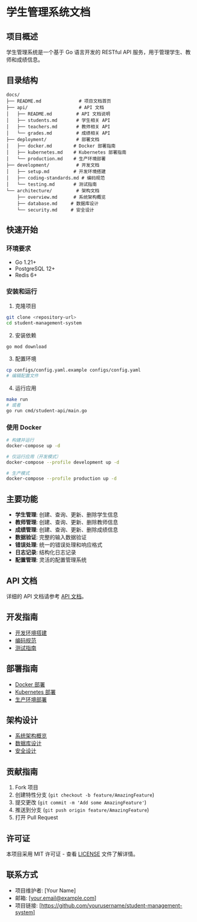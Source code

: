 # 学生管理系统文档

## 项目概述

学生管理系统是一个基于 Go 语言开发的 RESTful API 服务，用于管理学生、教师和成绩信息。

## 目录结构

```
docs/
├── README.md              # 项目文档首页
├── api/                   # API 文档
│   ├── README.md         # API 文档说明
│   ├── students.md       # 学生相关 API
│   ├── teachers.md       # 教师相关 API
│   └── grades.md         # 成绩相关 API
├── deployment/           # 部署文档
│   ├── docker.md        # Docker 部署指南
│   ├── kubernetes.md    # Kubernetes 部署指南
│   └── production.md    # 生产环境部署
├── development/          # 开发文档
│   ├── setup.md         # 开发环境搭建
│   ├── coding-standards.md # 编码规范
│   └── testing.md       # 测试指南
└── architecture/         # 架构文档
    ├── overview.md      # 系统架构概览
    ├── database.md     # 数据库设计
    └── security.md     # 安全设计
```

## 快速开始

### 环境要求

- Go 1.21+
- PostgreSQL 12+
- Redis 6+

### 安装和运行

1. 克隆项目

```bash
git clone <repository-url>
cd student-management-system
```

2. 安装依赖

```bash
go mod download
```

3. 配置环境

```bash
cp configs/config.yaml.example configs/config.yaml
# 编辑配置文件
```

4. 运行应用

```bash
make run
# 或者
go run cmd/student-api/main.go
```

### 使用 Docker

```bash
# 构建并运行
docker-compose up -d

# 仅运行应用（开发模式）
docker-compose --profile development up -d

# 生产模式
docker-compose --profile production up -d
```

## 主要功能

- **学生管理**: 创建、查询、更新、删除学生信息
- **教师管理**: 创建、查询、更新、删除教师信息
- **成绩管理**: 创建、查询、更新、删除成绩信息
- **数据验证**: 完整的输入数据验证
- **错误处理**: 统一的错误处理和响应格式
- **日志记录**: 结构化日志记录
- **配置管理**: 灵活的配置管理系统

## API 文档

详细的 API 文档请参考 [API 文档](./api/README.md)。

## 开发指南

- [开发环境搭建](./development/setup.md)
- [编码规范](./development/coding-standards.md)
- [测试指南](./development/testing.md)

## 部署指南

- [Docker 部署](./deployment/docker.md)
- [Kubernetes 部署](./deployment/kubernetes.md)
- [生产环境部署](./deployment/production.md)

## 架构设计

- [系统架构概览](./architecture/overview.md)
- [数据库设计](./architecture/database.md)
- [安全设计](./architecture/security.md)

## 贡献指南

1. Fork 项目
2. 创建特性分支 (`git checkout -b feature/AmazingFeature`)
3. 提交更改 (`git commit -m 'Add some AmazingFeature'`)
4. 推送到分支 (`git push origin feature/AmazingFeature`)
5. 打开 Pull Request

## 许可证

本项目采用 MIT 许可证 - 查看 [LICENSE](../LICENSE) 文件了解详情。

## 联系方式

- 项目维护者: [Your Name]
- 邮箱: [your.email@example.com]
- 项目链接: [https://github.com/yourusername/student-management-system]
